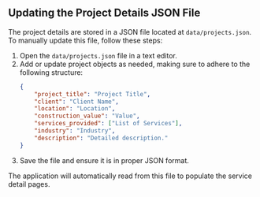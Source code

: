 ## Updating the Project Details JSON File

The project details are stored in a JSON file located at `data/projects.json`. To manually update this file, follow these steps:

1. Open the `data/projects.json` file in a text editor.
2. Add or update project objects as needed, making sure to adhere to the following structure:
    ```json
    {
        "project_title": "Project Title",
        "client": "Client Name",
        "location": "Location",
        "construction_value": "Value",
        "services_provided": ["List of Services"],
        "industry": "Industry",
        "description": "Detailed description."
    }
    ```
3. Save the file and ensure it is in proper JSON format.

The application will automatically read from this file to populate the service detail pages.
